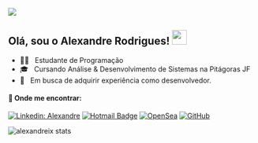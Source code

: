 ![](https://komarev.com/ghpvc/?username=alexandreix&color=0dff00)

##  Olá, sou o <strong>Alexandre Rodrigues!</strong> <img src="https://media.giphy.com/media/hvRJCLFzcasrR4ia7z/giphy.gif" width="30" > 

- 🧑‍💻 &nbsp; Estudante de Programação
- 🎓 &nbsp;  Cursando Análise & Desenvolvimento de Sistemas na Pitágoras JF
- 🌱 &nbsp; Em busca de adquirir experiência como desenvolvedor.

#### 💬 Onde me encontrar:
[![Linkedin: Alexandre](https://img.shields.io/badge/-LinkedIn-183fbb?style=flat-square&logo=Linkedin&logoColor=white&link=https://www.linkedin.com/in/alexandrerodriguesd-b4256b250/)](https://www.linkedin.com/in/alexandrerodriguesd-b4256b250/)
[![Hotmail Badge](https://img.shields.io/badge/-Hotmail-blue?style=flat-square&logo=microsoft-outlook&logoColor=white&link=mailto:SEU-EMAIL)](mailto:alexandreix@hotmail.com)
[![OpenSea](https://img.shields.io/badge/-OpenSea-4d72e8?style=flat-square&logo=opensea&logoColor=white&linkhttps://opensea.io/alexandrearts)](https://opensea.io/alexandrearts)
[![GitHub]( https://img.shields.io/github/followers/alexandreix?label=follow&style=social)](https://github.com/alexandreix/)

![alexandreix stats](https://github-readme-stats.vercel.app/api?username=alexandreix&show_icons=true&theme=radical)
<!--
**alexandreix/alexandreix** is a ✨ _special_ ✨ repository because its `README.md` (this file) appears on your GitHub profile.

Here are some ideas to get you started:

- 🔭 I’m currently working on ...
- 🌱 I’m currently learning ...
- 👯 I’m looking to collaborate on ...
- 🤔 I’m looking for help with ...
- 💬 Ask me about ...
- 📫 How to reach me: ...
- 😄 Pronouns: ...
- ⚡ Fun fact: ...
-->
